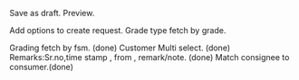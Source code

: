 Save as draft.
Preview.

Add options to create request.
Grade type fetch by grade.

Grading fetch by fsm. (done)
Customer Multi select. (done)
Remarks:Sr.no,time stamp , from , remark/note. (done)
Match consignee to consumer.(done)
